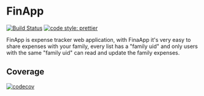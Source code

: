 # FinApp 
[![Build Status](https://travis-ci.org/ronihcohen/fin-app-ng.svg?branch=master)](https://travis-ci.org/ronihcohen/fin-app-ng) [![code style: prettier](https://img.shields.io/badge/code_style-prettier-ff69b4.svg?style=flat-square)](https://github.com/prettier/prettier)

FinApp is expense tracker web application, with FinaApp it's very easy to share expenses with your family, every list has a "family uid" and only users with the same "family uid" can read and update the family expenses.


## Coverage
 [![codecov](https://codecov.io/gh/ronihcohen/fin-app-ng/branch/master/graphs/sunburst.svg)](https://codecov.io/gh/ronihcohen/fin-app-ng)
